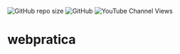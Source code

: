 ![GitHub repo size](https://img.shields.io/github/repo-size/marcosbenoli/webpratica)
![GitHub](https://img.shields.io/github/license/marcosbenoli/webpratica)
![YouTube Channel Views](https://img.shields.io/youtube/channel/views/https%3A%2F%2Fwww.youtube.com%2F%40MarcosBenoli%2Ffeatured)

# webpratica
